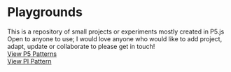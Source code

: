 # Playgrounds
This is a repository of small projects or experiments mostly created in P5.js
Open to anyone to use; I would love anyone who would like to add project, adapt, update or collaborate to please get in touch!  
[View P5 Patterns](https://neil-oliver.github.io/playgrounds/patterns/)  
[View PI Pattern](https://neil-oliver.github.io/playgrounds/pi_pattern/)  